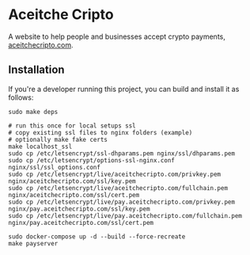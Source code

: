 # Aceitche Cripto

A website to help people and businesses accept crypto payments, [aceitchecripto.com](https://aceitchecripto.com).

## Installation

If you're a developer running this project, you can build and install it as follows:

```
sudo make deps

# run this once for local setups ssl
# copy existing ssl files to nginx folders (example)
# optionally make fake certs
make localhost_ssl
sudo cp /etc/letsencrypt/ssl-dhparams.pem nginx/ssl/dhparams.pem
sudo cp /etc/letsencrypt/options-ssl-nginx.conf nginx/ssl/ssl_options.conf
sudo cp /etc/letsencrypt/live/aceitchecripto.com/privkey.pem nginx/aceitchecripto.com/ssl/key.pem
sudo cp /etc/letsencrypt/live/aceitchecripto.com/fullchain.pem nginx/aceitchecripto.com/ssl/cert.pem
sudo cp /etc/letsencrypt/live/pay.aceitchecripto.com/privkey.pem nginx/pay.aceitchecripto.com/ssl/key.pem
sudo cp /etc/letsencrypt/live/pay.aceitchecripto.com/fullchain.pem nginx/pay.aceitchecripto.com/ssl/cert.pem

sudo docker-compose up -d --build --force-recreate
make payserver
```

